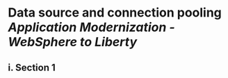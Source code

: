 # **Data source and connection pooling**</br>*Application Modernization - WebSphere to Liberty*

## **i. Section 1**